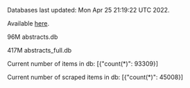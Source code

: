 Databases last updated: Mon Apr 25 21:19:22 UTC 2022. 

Available [here](https://github.com/cbeauhilton/ash-db/releases).


96M	abstracts.db

417M	abstracts_full.db

Current number of items in db:
[{"count(*)": 93309}]

Current number of scraped items in db:
[{"count(*)": 45008}]
